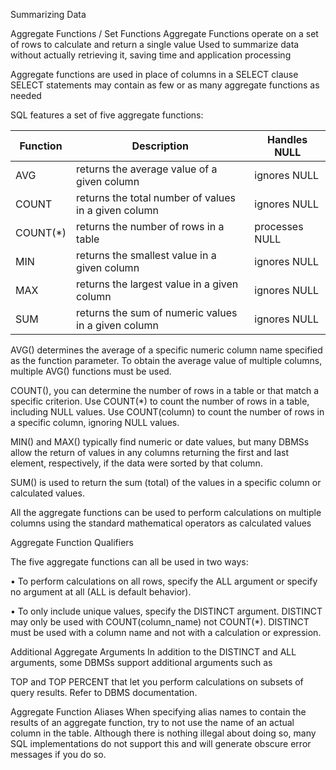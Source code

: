 Summarizing Data

Aggregate Functions / Set Functions
Aggregate Functions operate on a set of rows to calculate and return a single value
Used to summarize data without actually retrieving it, saving time and application processing

Aggregate functions are used in place of columns in a SELECT clause
SELECT statements may contain as few or as many aggregate functions as needed

SQL features a set of five aggregate functions:

| Function | Description | Handles NULL |
|----------|-------------|--------------|
| AVG | returns the average value of a given column | ignores NULL |
| COUNT | returns the total number of values in a given column | ignores NULL |
| COUNT(*) | returns the number of rows in a table | processes NULL |
| MIN | returns the smallest value in a given column | ignores NULL |
| MAX | returns the largest value in a given column | ignores NULL |
| SUM | returns the sum of numeric values in a given column | ignores NULL |

AVG() determines the average of a specific numeric column name specified as the function parameter.
To obtain the average value of multiple columns, multiple AVG() functions must be used.

COUNT(), you can determine the number of rows in a table or that match a specific criterion.
Use COUNT(*) to count the number of rows in a table, including NULL values.
Use COUNT(column) to count the number of rows in a specific column, ignoring NULL values.

MIN() and MAX() typically find numeric or date values, but many DBMSs allow the return of values in any columns returning the first and last element, respectively, if the data were sorted by that column.

SUM() is used to return the sum (total) of the values in a specific column or calculated values.

All the aggregate functions can be used to perform calculations on multiple columns using the standard mathematical operators as calculated values


Aggregate Function Qualifiers

The five aggregate functions can all be used in two ways:

• To perform calculations on all rows, specify the ALL argument or specify no argument at all
(ALL is default behavior).

• To only include unique values, specify the DISTINCT argument.
DISTINCT may only be used with COUNT(column_name) not COUNT(*).
DISTINCT must be used with a column name and not with a calculation or expression.


Additional Aggregate Arguments
In addition to the DISTINCT and ALL arguments, some DBMSs support additional arguments such as

TOP and TOP PERCENT that let you perform calculations on subsets of query results. Refer to DBMS documentation.


Aggregate Function Aliases
When specifying alias names to contain the results of an aggregate function, try to not use the name of an actual column in the table. Although there is nothing illegal about doing so, many SQL implementations do not support this and will generate obscure error messages if you do so.
